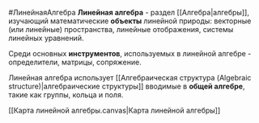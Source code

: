 #ЛинейнаяАлгебра
**Линейная алгебра** - раздел [[Алгебра|алгебры]], изучающий математические **объекты** линейной природы: векторные (или линейные) пространства, линейные отображения, системы линейных уравнений.

Среди основных **инструментов**, используемых в линейной алгебре - определители, матрицы, сопряжение.

Линейная алгебра использует [[Алгебраическая структура (Algebraic structure)|алгебраические структуры]] вводимые в **общей алгебре**, такие как группы, кольца и поля.

[[Карта линейной алгебры.canvas|Карта линейной алгебры]]
